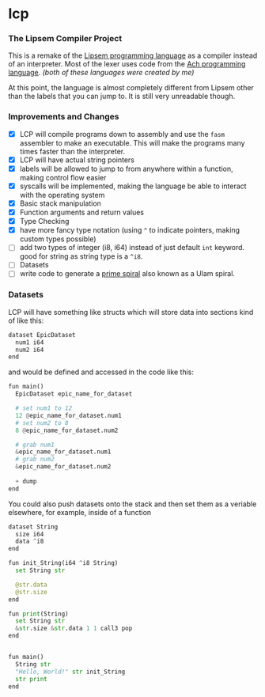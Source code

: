 # lcp
### The Lipsem Compiler Project

This is a remake of the [Lipsem programming language](https://github.com/Mespyr/lipsem) as a compiler instead of an interpreter.
Most of the lexer uses code from the [Ach programming language](https://github.com/Mespyr/ach).
*(both of these languages were created by me)*

At this point, the language is almost completely different from Lipsem other than the labels that you can jump to.
It is still very unreadable though.

### Improvements and Changes

- [x] LCP will compile programs down to assembly and use the `fasm` assembler to make an executable. This will make the programs many times faster than the interpreter.
- [x] LCP will have actual string pointers
- [x] labels will be allowed to jump to from anywhere within a function, making control flow easier
- [x] syscalls will be implemented, making the language be able to interact with the operating system
- [x] Basic stack manipulation
- [x] Function arguments and return values
- [x] Type Checking
- [x] have more fancy type notation (using `^` to indicate pointers, making custom types possible)
- [ ] add two types of integer (i8, i64) instead of just default `int` keyword. good for string as string type is a `^i8`.
- [ ] Datasets
- [ ] write code to generate a [prime spiral](https://mathimages.swarthmore.edu/index.php/Prime_spiral_(Ulam_spiral)) also known as a Ulam spiral.

### Datasets
LCP will have something like structs which will store data into sections kind of like this:
```python
dataset EpicDataset
  num1 i64
  num2 i64
end
```

and would be defined and accessed in the code like this:
```python
fun main()
  EpicDataset epic_name_for_dataset

  # set num1 to 12
  12 @epic_name_for_dataset.num1
  # set num2 to 8
  8 @epic_name_for_dataset.num2

  # grab num1
  &epic_name_for_dataset.num1
  # grab num2
  &epic_name_for_dataset.num2
  
  + dump
end
```

You could also push datasets onto the stack and then set them as a veriable elsewhere, for example, inside of a function

```python
dataset String
  size i64
  data ^i8
end

fun init_String(i64 ^i8 String)
  set String str

  @str.data
  @str.size
end

fun print(String)
  set String str
  &str.size &str.data 1 1 call3 pop
end


fun main()
  String str
  "Hello, World!" str init_String
  str print
end
```
